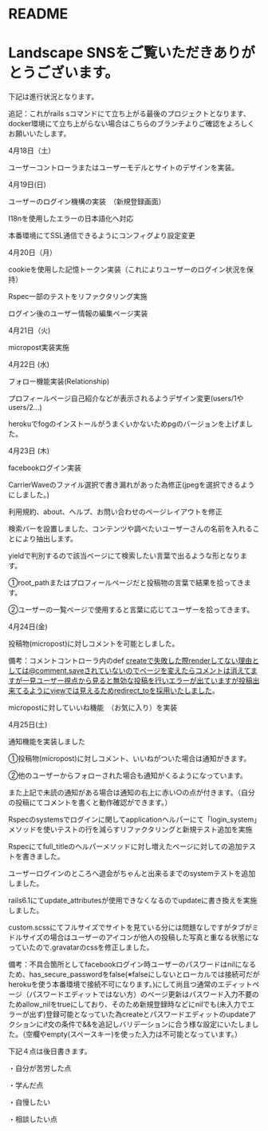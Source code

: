 # README

 # Landscape SNSをご覧いただきありがとうございます。

下記は進行状況となります。

追記：これがrails sコマンドにて立ち上がる最後のプロジェクトとなります、docker環境にて立ち上がらない場合はこちらのブランチよりご確認をよろしくお願いいたします。

4月18日（土）

ユーザーコントローラまたはユーザーモデルとサイトのデザインを実装。

4月19日(日)

ユーザーのログイン機構の実装　（新規登録画面）

I18nを使用したエラーの日本語化へ対応

本番環境にてSSL通信できるようにコンフィグより設定変更

4月20日（月）

cookieを使用した記憶トークン実装（これによりユーザーのログイン状況を保持）

Rspec一部のテストをリファクタリング実施

ログイン後のユーザー情報の編集ページ実装

4月21日（火)

micropost実装実施

4月22日 (水)

フォロー機能実装(Relationship)

プロフィールページ自己紹介などが表示されるようデザイン変更(users/1やusers/2...)

herokuでfogのインストールがうまくいかないためpgのバージョンを上げました。

4月23日 (木)

facebookログイン実装

CarrierWaveのファイル選択で書き漏れがあった為修正(jpegを選択できるようにしました。)

利用規約、about、ヘルプ、お問い合わせのページレイアウトを修正

検索バーを設置しました、コンテンツや調べたいユーザーさんの名前を入れることにより抽出します。

yieldで判別するので該当ページにて検索したい言葉で出るような形となります。

①root_pathまたはプロフィールページだと投稿物の言葉で結果を拾ってきます。

②ユーザーの一覧ページで使用すると言葉に応じてユーザーを拾ってきます。

4月24日(金)

投稿物(micropost)に対しコメントを可能としました。

備考：コメントコントローラ内のdef createで失敗した際renderしてない理由としては@comment.saveされていないのでページを変えたらコメントは消えてますが一見ユーザー視点から見ると無効な投稿を行いエラーが出ていますが投稿出来てるようにviewでは見えるためredirect_toを採用いたしました。

micropostに対していいね機能　（お気に入り）を実装

4月25日(土)

通知機能を実装しました

①投稿物(micropost)に対しコメント、いいねがついた場合は通知がきます。

②他のユーザーからフォローされた場合も通知がくるようになっています。

また上記で未読の通知がある場合は通知の右上に赤い○の点が付きます。（自分の投稿にてコメントを書くと動作確認ができます。）

Rspecのsystemsでログインに関してapplicationヘルパーにて「login_system」メソッドを使いテストの行を減らすリファクタリングと新規テスト追加を実施

Rspecにてfull_titleのヘルパーメソッドに対し増えたページに対しての追加テストを書きました。

ユーザーログインのところへ退会がちゃんと出来るまでのsystemテストを追加しました。

rails6.1にてupdate_attributesが使用できなくなるのでupdateに書き換えを実施しました。

custom.scssにてフルサイズでサイトを見ている分には問題なしですがタブがミドルサイズの場合はユーザーのアイコンが他人の投稿した写真と重なる状態になっていたので.gravatarのcssを修正しました。

備考：不具合箇所としてfacebookログイン時ユーザーのパスワードはnilになるため、has_secure_passwordをfalse(※falseにしないとローカルでは接続可だがherokuを使う本番環境で接続不可になります。)にして尚且つ通常のエディットページ（パスワードエディットではない方）のページ更新はパスワード入力不要のためallow_nilをtrueにしており、そのため新規登録時などにnilでも(未入力でエラーが出ず)登録可能となっていた為createとパスワードエディットのupdateアクションにif文の条件で&&を追記しバリデーションに合う様な設定にいたしました。（空欄やempty(スペースキー)を使った入力は不可能となっています。）

下記４点は後日書きます。

・自分が苦労した点

・学んだ点

・自慢したい

・相談したい点
